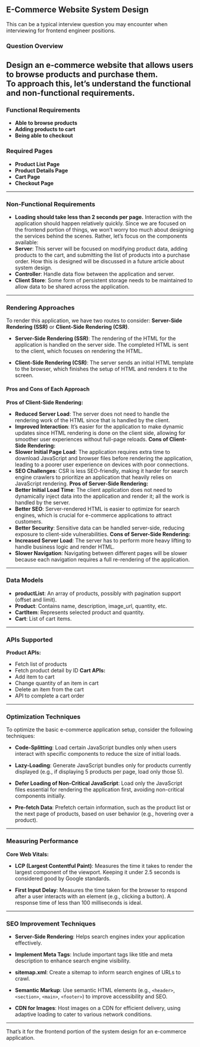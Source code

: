## E-Commerce Website System Design
This can be a typical interview question you may encounter when interviewing for frontend engineer positions.
### Question Overview
**Design an e-commerce website that allows users to browse products and purchase them.**  
To approach this, let’s understand the functional and non-functional requirements.
---
### Functional Requirements
- **Able to browse products**
- **Adding products to cart**
- **Being able to checkout**
### Required Pages
- **Product List Page**
- **Product Details Page**
- **Cart Page**
- **Checkout Page**
---
### Non-Functional Requirements
- **Loading should take less than 2 seconds per page.** Interaction with the application should happen relatively quickly.
Since we are focused on the frontend portion of things, we won’t worry too much about designing the services behind the scenes. Rather, let’s focus on the components available:
- **Server**: This server will be focused on modifying product data, adding products to the cart, and submitting the list of products into a purchase order. How this is designed will be discussed in a future article about system design.
- **Controller**: Handle data flow between the application and server.
- **Client Store**: Some form of persistent storage needs to be maintained to allow data to be shared across the application.
---
### Rendering Approaches
To render this application, we have two routes to consider: **Server-Side Rendering (SSR)** or **Client-Side Rendering (CSR)**.
- **Server-Side Rendering (SSR)**: The rendering of the HTML for the application is handled on the server side. The completed HTML is sent to the client, which focuses on rendering the HTML.
  
- **Client-Side Rendering (CSR)**: The server sends an initial HTML template to the browser, which finishes the setup of HTML and renders it to the screen.
#### Pros and Cons of Each Approach
**Pros of Client-Side Rendering:**
- **Reduced Server Load**: The server does not need to handle the rendering work of the HTML since that is handled by the client.
- **Improved Interaction**: It’s easier for the application to make dynamic updates since HTML rendering is done on the client side, allowing for smoother user experiences without full-page reloads.
**Cons of Client-Side Rendering:**
- **Slower Initial Page Load**: The application requires extra time to download JavaScript and browser files before rendering the application, leading to a poorer user experience on devices with poor connections.
- **SEO Challenges**: CSR is less SEO-friendly, making it harder for search engine crawlers to prioritize an application that heavily relies on JavaScript rendering.
**Pros of Server-Side Rendering:**
- **Better Initial Load Time**: The client application does not need to dynamically inject data into the application and render it; all the work is handled by the server.
- **Better SEO**: Server-rendered HTML is easier to optimize for search engines, which is crucial for e-commerce applications to attract customers.
- **Better Security**: Sensitive data can be handled server-side, reducing exposure to client-side vulnerabilities.
**Cons of Server-Side Rendering:**
- **Increased Server Load**: The server has to perform more heavy lifting to handle business logic and render HTML.
- **Slower Navigation**: Navigating between different pages will be slower because each navigation requires a full re-rendering of the application.
---
### Data Models
- **productList**: An array of products, possibly with pagination support (offset and limit).
- **Product**: Contains name, description, image_url, quantity, etc.
- **CartItem**: Represents selected product and quantity.
- **Cart**: List of cart items.
---
### APIs Supported
**Product APIs:**
- Fetch list of products
- Fetch product detail by ID
**Cart APIs:**
- Add item to cart
- Change quantity of an item in cart
- Delete an item from the cart
- API to complete a cart order
---
### Optimization Techniques
To optimize the basic e-commerce application setup, consider the following techniques:
- **Code-Splitting**: Load certain JavaScript bundles only when users interact with specific components to reduce the size of initial loads.
  
- **Lazy-Loading**: Generate JavaScript bundles only for products currently displayed (e.g., if displaying 5 products per page, load only those 5).
  
- **Defer Loading of Non-Critical JavaScript**: Load only the JavaScript files essential for rendering the application first, avoiding non-critical components initially.
- **Pre-fetch Data**: Prefetch certain information, such as the product list or the next page of products, based on user behavior (e.g., hovering over a product).
---
### Measuring Performance
**Core Web Vitals:**
- **LCP (Largest Contentful Paint)**: Measures the time it takes to render the largest component of the viewport. Keeping it under 2.5 seconds is considered good by Google standards.
  
- **First Input Delay**: Measures the time taken for the browser to respond after a user interacts with an element (e.g., clicking a button). A response time of less than 100 milliseconds is ideal.
---
### SEO Improvement Techniques
- **Server-Side Rendering**: Helps search engines index your application effectively.
  
- **Implement Meta Tags**: Include important tags like title and meta description to enhance search engine visibility.
- **sitemap.xml**: Create a sitemap to inform search engines of URLs to crawl.
- **Semantic Markup**: Use semantic HTML elements (e.g., `<header>`, `<section>`, `<main>`, `<footer>`) to improve accessibility and SEO.
- **CDN for Images**: Host images on a CDN for efficient delivery, using adaptive loading to cater to various network conditions.
---
That’s it for the frontend portion of the system design for an e-commerce application.